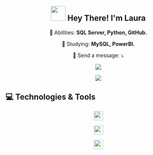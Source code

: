 <span align="center">

## <img src="https://i.imgur.com/0hdZ65D.gif" width="40px"> Hey There! I'm Laura </h2>

</span>

<p align="center">
  💼 Abilities: <strong>SQL Server, Python, GitHub.</strong>
</p>

<p align="center">
  🚀  Studying: <strong>MySQL, PowerBI.</strong>
</p>

<p align="center">
  💌 Send a message: ⤵️
</p>

<p align="center">
 <a href="mailto:lauraflorio2003@gmail.com?subject=subject text">
  <img src="https://img.shields.io/badge/Gmail-D14836?style=for-the-badge&logo=gmail&logoColor=white" /></a>
</p> 

<p align="center">
 <a href="https://www.linkedin.com/in/lauraribeiroflorio" alt="Linkedin">
  <img src="https://img.shields.io/badge/-Linkedin-0e76a8?style=flat-square&logo=Linkedin&logoColor=white&link=https://www.linkedin.com/in/lauraribeiroflorio" /></a>
</p> 

## 💻 Technologies & Tools

<p align="center"><img src="https://img.shields.io/badge/-GitHub-181717?style=flat-square&logo=github" height="25"/></p>
<p align="center"><img src="https://img.shields.io/badge/-Firebase-%23F7DF1E.svg?style=flat-square&logo=firebase&logoColor=white" height="25"/></p>
<p align="center"><img src="https://img.shields.io/badge/-Python-FFD43B?style=for-the-badge&logo=python&logoColor=blue" height="25"/></p>
